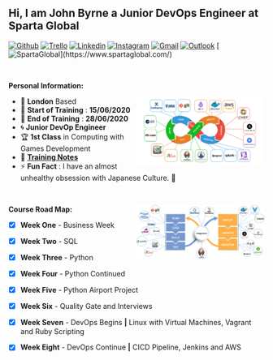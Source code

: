 <!-- Your title -->
## Hi, I am John Byrne a Junior DevOps Engineer at Sparta Global

<!-- Social Media / Contacts Badges -->

[![Github](https://img.shields.io/badge/-Github-000?style=flat&logo=Github&logoColor=white)](https://github.com/JohnByrneJames)
[![Trello](https://img.shields.io/badge/-Trello-026aa7?style=flat&logo=Trello&logoColor=white)](https://trello.com/b/eZdQiVQU/engineering-67)
[![Linkedin](https://img.shields.io/badge/-LinkedIn-blue?style=flat&logo=Linkedin&logoColor=white)](https://www.linkedin.com/in/john-byrne-b74214174/)
[![Instagram](https://img.shields.io/badge/-Instagram-E4405F?style=flat&labelColor=E4405F&logo=instagram&logoColor=white)](https://www.instagram.com/neardem/)
[![Gmail](https://img.shields.io/badge/-Gmail-c14438?style=flat&logo=Gmail&logoColor=white)](mailto:neardem1@gmail.com)
[![Outlook](https://img.shields.io/badge/-Outlook-0078D4?style=flat&logo=Microsoft-Outlook&logoColor=white)](mailto:jbyrne@spartaglobal.com)
[![SpartaGlobal](https://img.shields.io/badge/-SpartaGlobal-e33661?)](https://www.spartaglobal.com/)

&nbsp;

**Personal Information:**

<!-- Any image aligned to the right. Beware the width -->
<img width="50%" align="right" alt="Github" src="Images/DevOps_tools.png" />

- :round_pushpin: **London** Based
- :date: **Start of Training** : **15/06/2020**
- :calendar: **End of Training** : **28/06/2020**
- :cyclone: **Junior DevOp Engineer**
- :trophy: **1st Class** in Computing with Games Development
- :notebook: [**Training Notes**](/Notes)
- :zap: **Fun Fact** : I have an almost unhealthy obsession with Japanese Culture. :japanese_castle:

<!-- Technical skills Here -->

&nbsp;

<!-- Any image aligned to the right. Beware the width -->
<img width="50%" align="right" alt="Github" src="Images/CICD_DevOps_Journey.png" />

**Course Road Map:**
- [x] **Week One** - Business Week
- [x] **Week Two** - SQL
- [x] **Week Three** - Python
- [x] **Week Four** - Python Continued
- [x] **Week Five** - Python Airport Project
- [x] **Week Six** - Quality Gate and Interviews
- [x] **Week Seven** - DevOps Begins **|** Linux with Virtual Machines, Vagrant and Ruby Scripting
- [x] **Week Eight** - DevOps Continue **|** CICD Pipeline, Jenkins and AWS

